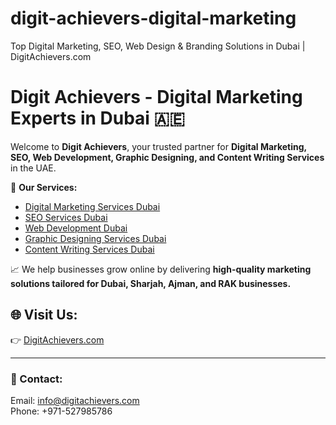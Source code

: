 # digit-achievers-digital-marketing
Top Digital Marketing, SEO, Web Design &amp; Branding Solutions in Dubai | DigitAchievers.com
# Digit Achievers - Digital Marketing Experts in Dubai 🇦🇪

Welcome to **Digit Achievers**, your trusted partner for **Digital Marketing, SEO, Web Development, Graphic Designing, and Content Writing Services** in the UAE.

🚀 **Our Services:**
- [Digital Marketing Services Dubai](https://digitachievers.com/digital-marketing-agency-dubai/)
- [SEO Services Dubai](https://digitachievers.com/seo-services-dubai/)
- [Web Development Dubai](https://digitachievers.com/web-development-dubai/)
- [Graphic Designing Services Dubai](https://digitachievers.com/graphic-designing-services-dubai/)
- [Content Writing Services Dubai](https://digitachievers.com/content-writing-services-dubai/)

📈 We help businesses grow online by delivering **high-quality marketing solutions tailored for Dubai, Sharjah, Ajman, and RAK businesses.**

## 🌐 Visit Us: 
👉 [DigitAchievers.com](https://digitachievers.com/)

---

### 📧 Contact: 
Email: info@digitachievers.com  
Phone: +971-527985786
